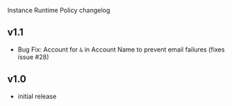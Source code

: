 Instance Runtime Policy changelog

v1.1
-----
- Bug Fix: Account for `&` in Account Name to prevent email failures (fixes issue #28)

v1.0
-----
- initial release